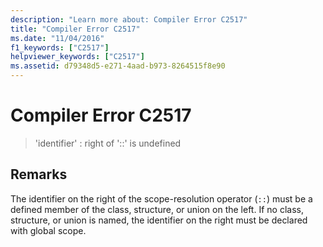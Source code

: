 ```yaml
---
description: "Learn more about: Compiler Error C2517"
title: "Compiler Error C2517"
ms.date: "11/04/2016"
f1_keywords: ["C2517"]
helpviewer_keywords: ["C2517"]
ms.assetid: d79348d5-e271-4aad-b973-8264515f8e90
---
```

# Compiler Error C2517

> 'identifier' : right of '::' is undefined

## Remarks

The identifier on the right of the scope-resolution operator (`::`) must be a defined member of the class, structure, or union on the left. If no class, structure, or union is named, the identifier on the right must be declared with global scope.
